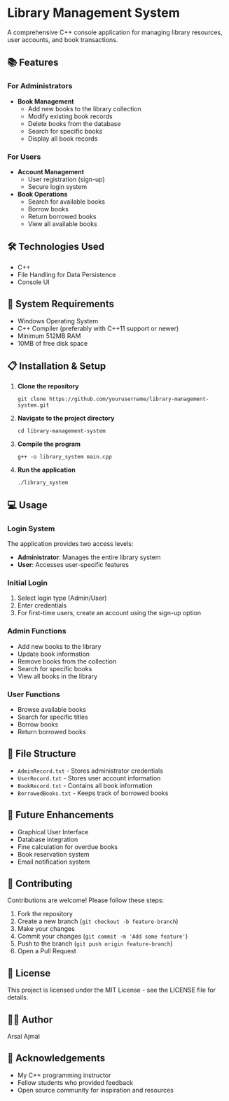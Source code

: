 # Library Management System

A comprehensive C++ console application for managing library resources, user accounts, and book transactions.

## 📚 Features

### For Administrators
- **Book Management**
  - Add new books to the library collection
  - Modify existing book records
  - Delete books from the database
  - Search for specific books
  - Display all book records

### For Users
- **Account Management**
  - User registration (sign-up)
  - Secure login system
- **Book Operations**
  - Search for available books
  - Borrow books
  - Return borrowed books
  - View all available books

## 🛠️ Technologies Used
- C++
- File Handling for Data Persistence
- Console UI

## 🔧 System Requirements
- Windows Operating System
- C++ Compiler (preferably with C++11 support or newer)
- Minimum 512MB RAM
- 10MB of free disk space

## 📋 Installation & Setup

1. **Clone the repository**
   ```
   git clone https://github.com/yourusername/library-management-system.git
   ```

2. **Navigate to the project directory**
   ```
   cd library-management-system
   ```

3. **Compile the program**
   ```
   g++ -o library_system main.cpp
   ```

4. **Run the application**
   ```
   ./library_system
   ```

## 💻 Usage

### Login System
The application provides two access levels:
- **Administrator**: Manages the entire library system
- **User**: Accesses user-specific features

### Initial Login
1. Select login type (Admin/User)
2. Enter credentials
3. For first-time users, create an account using the sign-up option

### Admin Functions
- Add new books to the library
- Update book information
- Remove books from the collection
- Search for specific books
- View all books in the library

### User Functions
- Browse available books
- Search for specific titles
- Borrow books
- Return borrowed books

## 📁 File Structure
- `AdminRecord.txt` - Stores administrator credentials
- `UserRecord.txt` - Stores user account information
- `BookRecord.txt` - Contains all book information
- `BorrowedBooks.txt` - Keeps track of borrowed books

## 🧪 Future Enhancements
- Graphical User Interface
- Database integration
- Fine calculation for overdue books
- Book reservation system
- Email notification system

## 🤝 Contributing
Contributions are welcome! Please follow these steps:

1. Fork the repository
2. Create a new branch (`git checkout -b feature-branch`)
3. Make your changes
4. Commit your changes (`git commit -m 'Add some feature'`)
5. Push to the branch (`git push origin feature-branch`)
6. Open a Pull Request

## 📝 License
This project is licensed under the MIT License - see the LICENSE file for details.

## 👨‍💻 Author
Arsal Ajmal

## 🙏 Acknowledgements
- My C++ programming instructor
- Fellow students who provided feedback
- Open source community for inspiration and resources
